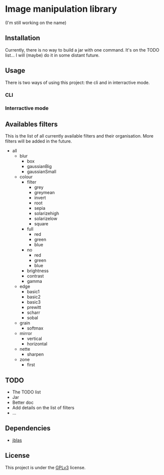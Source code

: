 # Image manipulation library
(I'm still working on the name)
 
## Installation
Currently, there is no way to build a jar with one command. It's on the TODO list... I will (maybe) do it in some distant future.
 
## Usage
There is two ways of using this project: the cli and in interractive mode.

### CLI


### Interractive mode

## Availables filters

This is the list of all currently available filters and their organisation. More filters will be added in the future.

- all
    - blur
        - box
        - gaussianBig
        - gaussianSmall
    - colour
        - filter
            - grey
            - greymean
            - invert
            - root
            - sepia
            - solarizehigh
            - solarizelow
            - square
        - full
            - red
            - green
            - blue
        - no
            - red
            - green
            - blue
        - brightness
        - contrast
        - gamma
    - edge
        - basic1
        - basic2
        - basic3
        - prewitt
        - scharr
        - sobal
    - grain
        - softmax
    - mirror
        - vertical
        - horizontal
    - nette
        - sharpen
    - zone
        - first

## TODO
- The TODO list
- Jar
- Better doc
- Add details on the list of filters
- ...
 
## Dependencies
- [jblas](jblas.org)
 
## License
This project is under the [GPLv3](https://www.gnu.org/licenses/gpl-3.0.en.html) license.
 